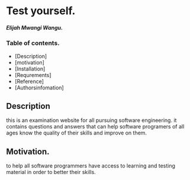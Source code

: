 #  Test yourself.


##### Elijah Mwangi Wangu.                                   

### Table of contents.

+ [Description]  
+ [motivation] 
+ [Installation] 
+ [Requrements] 
+ [Reference] 
+ [Authorsinfomation]  

## Description

<p>this is an examination website for all pursuing software engineering.
   it contains questions and answers that can help software programers of
   all ages know the quality of their skills and improve on them.</p>

## Motivation.

to help all software programmers have access to learning and testing 
material in order to better their skills.





